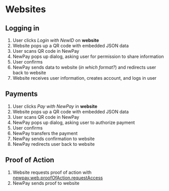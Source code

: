 # Websites

## Logging in

1. User clicks *Login with NewID* on **website**
2. Website pops up a QR code with embedded JSON data
3. User scans QR code in NewPay
4. NewPay pops up dialog, asking user for permission to share information
5. User confirms
6. NewPay sends data to website (*in which format?*) and redirects user back to website
7. Website receives user information, creates account, and logs in user

## Payments

1. User clicks *Pay with NewPay* in **website**
2. Website pops up a QR code with embedded JSON data
3. User scans QR code in NewPay
4. NewPay pops up dialog, asking user to authorize payment
5. User confirms
6. NewPay transfers the payment
7. NewPay sends confirmation to website
8. NewPay redirects user back to website

## Proof of Action

1. Website requests proof of action with [newpay.web.proofOfAction.requestAccess]()
2. NewPay sends proof to website

